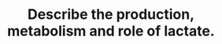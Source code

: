 ---
title: "Describe the production, metabolism and role of lactate."
entityType: SAQ
exam: PEX
college: CICM
year: 2020
sitting: A
question: 8
passRate: 16
EC_expectedDomains:
- "Better answers used the categorisation in the question as a structure for their answer."
- "Many candidates gave a good description of lactate production from glycolysis, increasing with accumulation of NADH and pyruvate, when these are unable to enter Krebs cycle."
- "Higher scoring candidates often mentioned non-hypoxic causes of pyruvate accumulation which include; circulating catecholamines, exercise, sepsis or lack or mitochondria (RBCs)."
- "Mention of the relative ATP production of the two fates of pyruvate was also noted in more complete answers."
- "A key role of lactate is the ‘lactate sink’, allowing a period of ongoing ATP production from glycolysis when cells become oxygen deplete or the Kreb’s cycle is inhibited; few candidates detailed or highlighted this."
EC_errorsCommon:
- "There were however, many vague and incorrect descriptions as to what lactate is and its physiological role."
- "Many candidates suggested that its presence is abnormal or pathological."
- "Most answers demonstrated a superficial understanding and physiological detail of lactate’s role as an energy currency in times of oxygen debt."
- "The Cori cycle was generally superficially described."
---